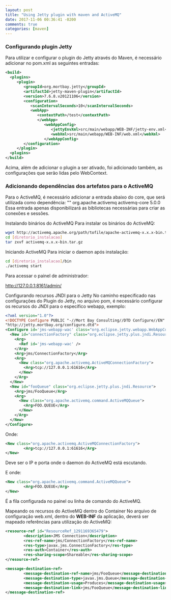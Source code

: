 ```yaml
---
layout: post
title: "Using Jetty plugin with maven and ActiveMQ"
date: 2017-11-06 00:36:41 -0200
comments: true
categories: [maven]
---
```


### Configurando plugin Jetty

Para utilizar e configurar o plugin do Jetty através do Maven, é necessário adicionar no pom.xml as seguintes entradas:

``` xml
<build>
  <plugins>
     <plugin>
        <groupId>org.mortbay.jetty</groupId>
        <artifactId>jetty-maven-plugin</artifactId>
        <version>7.6.8.v20121106</version>
        <configuration>
           <scanIntervalSeconds>10</scanIntervalSeconds>
           <webApp>
              <contextPath>/test</contextPath>
              </webApp>
                 <webAppConfig>
                    <jettyEnvXml>src/main/webapp/WEB-INF/jetty-env.xml</jettyEnvXml>
                    <webXml>src/main/webapp/WEB-INF/web.xml</webXml>
                 </webAppConfig>
        </configuration>
     </plugin>
  <plugins>
</build>
```

Acima, além de adicionar o plugin a ser ativado, foi adicionado também, as configurações que serão lidas pelo WebContext.

### Adicionando dependências dos artefatos para o ActiveMQ

Para o ActiveMQ, é necessário adicionar a entrada abaixo do core, que será utilizada como dependência:
"<!--more-->"
<dependency>
       <groupId>org.apache.activemq</groupId>
       <artifactId>activemq-core</artifactId>
       <version>5.0.0</version>
</dependency>
Essa entrada apenas disponibilizará as bibliotecas necessárias para criar as conexões e sessões.

Instalando binários do ActiveMQ
Para instalar os binários do ActiveMQ:

``` bash
wget http://activemq.apache.org/path/tofile/apache-activemq-x.x.x-bin.tar.gz
cd [diretorio_instalacao]
tar zxvf activemq-x.x.x-bin.tar.gz
```

Iniciando ActiveMQ
Para iniciar o daemon após instalação:

``` bash
cd [diretorio_instalacao]/bin
./activemq start
```

Para acessar o painel de administrador:

http://127.0.0.1:8161/admin/

Configurando recursos JNDI para o Jetty
No caminho especificado nas configurações do Plugin do Jetty, no arquivo pom, é necessário configurar os recursos do JNDI para o específico webapp, exemplo:

``` xml
<?xml version="1.0"?>
<!DOCTYPE Configure PUBLIC "-//Mort Bay Consulting//DTD Configure//EN"
"http://jetty.mortbay.org/configure.dtd">
<Configure id='jms-webapp-wac' class="org.eclipse.jetty.webapp.WebAppContext">
  <New id="connectionFactory" class="org.eclipse.jetty.plus.jndi.Resource">
    <Arg>
      <Ref id='jms-webapp-wac' />
    </Arg>
    <Arg>jms/ConnectionFactory</Arg>
    <Arg>
      <New class="org.apache.activemq.ActiveMQConnectionFactory">
        <Arg>tcp://127.0.0.1:61616</Arg>
      </New>
    </Arg>
  </New>
  <New id="fooQueue" class="org.eclipse.jetty.plus.jndi.Resource">
    <Arg>jms/FooQueue</Arg>
    <Arg>
      <New class="org.apache.activemq.command.ActiveMQQueue">
        <Arg>FOO.QUEUE</Arg>
      </New>
    </Arg>
  </New>
</Configure>
```

Onde:

``` xml
<New class="org.apache.activemq.ActiveMQConnectionFactory">
        <Arg>tcp://127.0.0.1:61616</Arg>
</New>
```

Deve ser o IP e porta onde o daemon do ActiveMQ está escutando.

E onde:

``` xml
<New class="org.apache.activemq.command.ActiveMQQueue">
        <Arg>FOO.QUEUE</Arg>
</New>
```

É a fila configurada no painel ou linha de comando do ActiveMQ.

Mapeando os recursos do ActiveMQ dentro do Container
No arquivo de configuração web.xml, dentro do **WEB-INF** da aplicação, deverá ser mapeado referências para
utilização do ActiveMQ:

``` xml
<resource-ref id="ResourceRef_1291169365479">
        <description>JMS Connection</description>
        <res-ref-name>jms/ConnectionFactory</res-ref-name>
        <res-type>javax.jms.ConnectionFactory</res-type>
        <res-auth>Container</res-auth>
        <res-sharing-scope>Shareable</res-sharing-scope>
</resource-ref>

<message-destination-ref>
        <message-destination-ref-name>jms/FooQueue</message-destination-ref-name>
        <message-destination-type>javax.jms.Queue</message-destination-type>
        <message-destination-usage>Produces</message-destination-usage>
        <message-destination-link>jms/FooQueue</message-destination-link>
</message-destination-ref>
```
